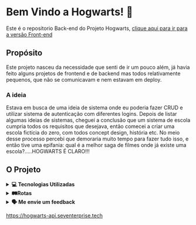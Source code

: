 
# Bem Vindo a Hogwarts! 🧙

Este é o repositorio Back-end do Projeto Hogwarts, [clique aqui para ir para a versão Front-end](https://github.com/Caiosev/frontend-hogwarts)


## Propósito
Este projeto nasceu da necessidade que senti de ir um pouco além, já havia feito alguns projetos de frontend e de backend mas todos relativamente pequenos, que não se comunicavam e nem estavam em deploy.

### A ideia
Estava em busca de uma ideia de sistema onde eu poderia fazer CRUD e utilizar sistema de autenticação com diferentes logins. Depois de listar algumas ideias de sistemas, cheguei a conclusão que um sistema de escola cumpria todos os requisitos que desejava, então comecei a criar uma escola fictícia do zero, com todos concept design, história etc. No meio desse processo percebi que demoraria muito tempo para fazer tudo isso, e então tive uma epifania: qual é a melhor saga de filmes onde já existe uma escola?.....HOGWARTS É CLARO!!!

## O Projeto

<details>
  <summary><strong>💻 Tecnologias Utilizadas</strong></summary><br />


**Front-end:** Axios, GSAP, React, React-Modal, Redux, Redux Saga, SaSS

**Back-end:** Node, Express, BCrypt, JWT, Multer, Sequelize, Maria DB, Google Cloud, Docker


</details>


<details>
  <summary><strong>🛤️️Rotas</strong></summary><br />


* `/prof` GET, POST, DELETE, PUT, GET com param do id professor (POST, PUT e DELETE requerem login como professor) Utilizada para CRUD do prof

* `/tokens` POST Utilizada para gerar Tokens

* `/alunos` GET, POST, DELETE, PUT, GET com param do id do aluno (Para qualquer requisição é necessario login como aluno ou professoressor) Utilizada para CRUD do aluno

* `/casas` GET, POST, DELETE, PUT, GET com param do id da casa (POST, PUT e DELETE requerem login como professor) Utilizada para CRUD de Casas

* `/provas` GET, POST, DELETE, PUT, GET com param do id da prova (para POST é necessario login como aluno, PUT e DELETE requerem login como professor) Utilizada para CRUD de provas

* `/materias` GET, POST, DELETE, PUT, GET com param do id da materia (para POST, PUT e DELETE requerem login como professor) Utilizada para CRUD de Materias

* `/salas` GET, POST, DELETE, PUT, GET com param do id da materia (para POST, PUT e DELETE requerem login como professor) Utilizada para CRUD de salas

* `/fotosAlunos` POST (POST requer login como professor) Utilizada para cadastrar foto do aluno

* `/fotosProf` POST (POST requer login como professor) Utilizada para cadastrar foto do Professor

</details>

<details>
  <summary><strong>🗣 Me envie um feedback</strong></summary><br />
  
    Gostou de projeto? Alguma sugestão? Encontrou algum bug? 
[Me chame no Linkedin para conversarmos](https://www.linkedin.com/in/caio-severino/)


</details>

<https://hogwarts-api.seventerprise.tech>


